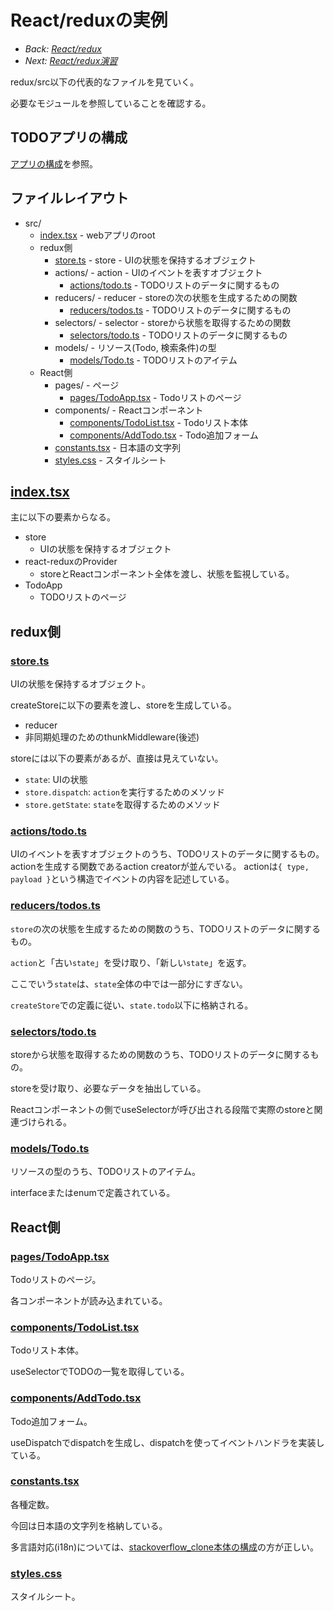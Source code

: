 # React/reduxの実例

- *Back: [React/redux](./react_redux.md)*
- *Next: [React/redux演習](./react_redux_exercise.md)*

redux/src以下の代表的なファイルを見ていく。

必要なモジュールを参照していることを確認する。

## TODOアプリの構成

[アプリの構成](../../../redux/README.md#アプリの構成)を参照。

## ファイルレイアウト

- src/
  - [index.tsx](#indextsx) - webアプリのroot
  - redux側
    - [store.ts](#storets) - store - UIの状態を保持するオブジェクト
    - actions/ - action - UIのイベントを表すオブジェクト
      - [actions/todo.ts](#actionstodots) - TODOリストのデータに関するもの
    - reducers/ - reducer - storeの次の状態を生成するための関数
      - [reducers/todos.ts](#reducerstodosts) - TODOリストのデータに関するもの
    - selectors/ - selector - storeから状態を取得するための関数
      - [selectors/todo.ts](#selectorstodots) - TODOリストのデータに関するもの
    - models/ - リソース(Todo, 検索条件)の型
      - [models/Todo.ts](#modelstodots) - TODOリストのアイテム
  - React側
    - pages/ - ページ
      - [pages/TodoApp.tsx](#pagestodoapptsx) - Todoリストのページ
    - components/ - Reactコンポーネント
      - [components/TodoList.tsx](#componentstodolisttsx) - Todoリスト本体
      - [components/AddTodo.tsx](#componentsaddtodotsx) - Todo追加フォーム
    - [constants.tsx](#constantstsx) - 日本語の文字列
    - [styles.css](#stylescss) - スタイルシート

## [index.tsx](../../../redux/src/index.tsx)

主に以下の要素からなる。
- store
  - UIの状態を保持するオブジェクト
- react-reduxのProvider
  - storeとReactコンポーネント全体を渡し、状態を監視している。
- TodoApp
  - TODOリストのページ

## redux側

### [store.ts](../../../redux/src/store.ts)

UIの状態を保持するオブジェクト。

createStoreに以下の要素を渡し、storeを生成している。
- reducer
- 非同期処理のためのthunkMiddleware(後述)

storeには以下の要素があるが、直接は見えていない。
- `state`: UIの状態
- `store.dispatch`: `action`を実行するためのメソッド
- `store.getState`: `state`を取得するためのメソッド

### [actions/todo.ts](../../../redux/src/actions/todo.ts)

UIのイベントを表すオブジェクトのうち、TODOリストのデータに関するもの。
actionを生成する関数であるaction creatorが並んでいる。
actionは`{ type, payload }`という構造でイベントの内容を記述している。

### [reducers/todos.ts](../../../redux/src/reducers/todos.ts)

`store`の次の状態を生成するための関数のうち、TODOリストのデータに関するもの。

`action`と「古い`state`」を受け取り、「新しい`state`」を返す。

ここでいう`state`は、`state`全体の中では一部分にすぎない。

`createStore`での定義に従い、`state.todo`以下に格納される。

### [selectors/todo.ts](../../../redux/src/selectors/todo.ts)

storeから状態を取得するための関数のうち、TODOリストのデータに関するもの。

storeを受け取り、必要なデータを抽出している。

Reactコンポーネントの側でuseSelectorが呼び出される段階で実際のstoreと関連づけられる。

### [models/Todo.ts](../../../redux/src/models/Todo.ts)

リソースの型のうち、TODOリストのアイテム。

interfaceまたはenumで定義されている。

## React側

### [pages/TodoApp.tsx](../../../redux/src/pages/TodoApp.tsx)

Todoリストのページ。

各コンポーネントが読み込まれている。

### [components/TodoList.tsx](../../../redux/src/components/TodoList.tsx)

Todoリスト本体。

useSelectorでTODOの一覧を取得している。

### [components/AddTodo.tsx](../../../redux/src/components/AddTodo.tsx)

Todo追加フォーム。

useDispatchでdispatchを生成し、dispatchを使ってイベントハンドラを実装している。

### [constants.tsx](../../../redux/src/constants.tsx)

各種定数。

今回は日本語の文字列を格納している。

多言語対応(i18n)については、[stackoverflow_clone本体の構成](https://github.com/access-company/stackoverflow_clone/blob/master/web/static/assets/strings/ja.ts)の方が正しい。

### [styles.css](../../../redux/src/styles.css)

スタイルシート。
